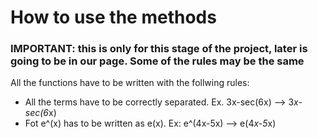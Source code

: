 # How to use the methods
### IMPORTANT: this is only for this stage of the project, later is going to be in our page. Some of the rules may be the same

All the functions have to be written with the follwing rules:

* All the terms have to be correctly separated. Ex. 3x-sec(6x) --> 3*x-sec(6*x)
* Fot e^(x) has to be written as e(x). Ex: e^(4x-5x) --> e(4*x-5*x)
